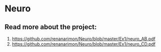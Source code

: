 # Neuro

## Read more about the project:
1. https://github.com/renanarimon/Neuro/blob/master/Ex1/neuro_AB.pdf
2. https://github.com/renanarimon/Neuro/blob/master/Ex1/neuro_CD.pdf


